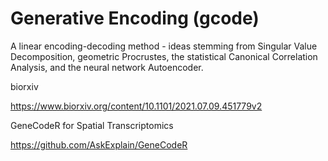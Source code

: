 # Generative Encoding (gcode)

A linear encoding-decoding method - ideas stemming from Singular Value Decomposition, geometric Procrustes, the statistical Canonical Correlation Analysis, and the neural network Autoencoder.


biorxiv

https://www.biorxiv.org/content/10.1101/2021.07.09.451779v2


GeneCodeR for Spatial Transcriptomics

https://github.com/AskExplain/GeneCodeR
